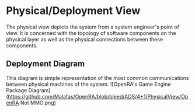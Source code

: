 # Physical/Deployment View
The physical view depicts the system from a system engineer's point of view. It is concerned with the topology of software components on the physical layer as well as the physical connections between these components.

## Deployment Diagram
This diagram is simple representation of the most common communications between physical machines of the system.
![OpenRA's Game Engine Package Diagram](https://github.com/Malafas/OpenRA/blob/bleed/ADS/4+1/PhysicalView/OpenRA Not MMO.png)
